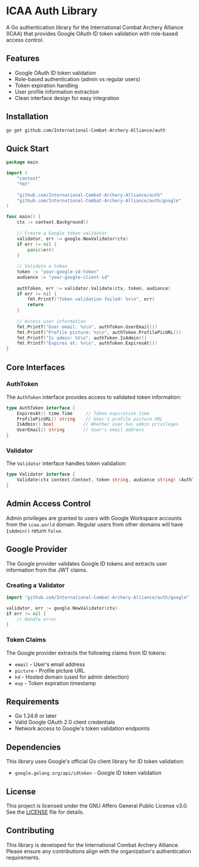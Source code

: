 # ICAA Auth Library

A Go authentication library for the International Combat Archery Alliance (ICAA) that provides Google OAuth ID token validation with role-based access control.

## Features

- Google OAuth ID token validation
- Role-based authentication (admin vs regular users)
- Token expiration handling
- User profile information extraction
- Clean interface design for easy integration

## Installation

```bash
go get github.com/International-Combat-Archery-Alliance/auth
```

## Quick Start

```go
package main

import (
    "context"
    "fmt"
    
    "github.com/International-Combat-Archery-Alliance/auth"
    "github.com/International-Combat-Archery-Alliance/auth/google"
)

func main() {
    ctx := context.Background()
    
    // Create a Google token validator
    validator, err := google.NewValidator(ctx)
    if err != nil {
        panic(err)
    }
    
    // Validate a token
    token := "your-google-id-token"
    audience := "your-google-client-id"
    
    authToken, err := validator.Validate(ctx, token, audience)
    if err != nil {
        fmt.Printf("Token validation failed: %v\n", err)
        return
    }
    
    // Access user information
    fmt.Printf("User email: %s\n", authToken.UserEmail())
    fmt.Printf("Profile picture: %s\n", authToken.ProfilePicURL())
    fmt.Printf("Is admin: %t\n", authToken.IsAdmin())
    fmt.Printf("Expires at: %v\n", authToken.ExpiresAt())
}
```

## Core Interfaces

### AuthToken

The `AuthToken` interface provides access to validated token information:

```go
type AuthToken interface {
    ExpiresAt() time.Time     // Token expiration time
    ProfilePicURL() string    // User's profile picture URL
    IsAdmin() bool           // Whether user has admin privileges
    UserEmail() string       // User's email address
}
```

### Validator

The `Validator` interface handles token validation:

```go
type Validator interface {
    Validate(ctx context.Context, token string, audience string) (AuthToken, error)
}
```

## Admin Access Control

Admin privileges are granted to users with Google Workspace accounts from the `icaa.world` domain. Regular users from other domains will have `IsAdmin()` return `false`.

## Google Provider

The Google provider validates Google ID tokens and extracts user information from the JWT claims.

### Creating a Validator

```go
import "github.com/International-Combat-Archery-Alliance/auth/google"

validator, err := google.NewValidator(ctx)
if err != nil {
    // Handle error
}
```

### Token Claims

The Google provider extracts the following claims from ID tokens:

- `email` - User's email address
- `picture` - Profile picture URL
- `hd` - Hosted domain (used for admin detection)
- `exp` - Token expiration timestamp

## Requirements

- Go 1.24.6 or later
- Valid Google OAuth 2.0 client credentials
- Network access to Google's token validation endpoints

## Dependencies

This library uses Google's official Go client library for ID token validation:

- `google.golang.org/api/idtoken` - Google ID token validation

## License

This project is licensed under the GNU Affero General Public License v3.0. See the [LICENSE](LICENSE) file for details.

## Contributing

This library is developed for the International Combat Archery Alliance. Please ensure any contributions align with the organization's authentication requirements.
